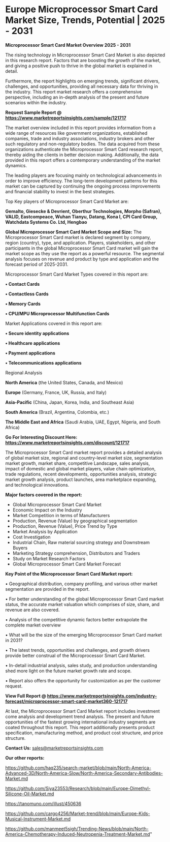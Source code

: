 # Europe Microprocessor Smart Card Market Size, Trends, Potential | 2025 - 2031

<Strong> Microprocessor Smart Card Market Overview 2025 - 2031</strong>

The rising technology in Microprocessor Smart Card Market is also depicted in this research report. Factors that are boosting the growth of the market, and giving a positive push to thrive in the global market is explained in detail.

Furthermore, the report highlights on emerging trends, significant drivers, challenges, and opportunities, providing all necessary data for thriving in the industry. This report market research offers a comprehensive perspective, including an in-depth analysis of the present and future scenarios within the industry.

<strong>Request Sample Report @ <a href=https://www.marketreportsinsights.com/sample/121717>https://www.marketreportsinsights.com/sample/121717</a></strong>

The market overview included in this report provides information from a wide range of resources like government organizations, established companies, trade and industry associations, industry brokers and other such regulatory and non-regulatory bodies. The data acquired from these organizations authenticate the Microprocessor Smart Card research report, thereby aiding the clients in better decision making. Additionally, the data provided in this report offers a contemporary understanding of the market dynamics.

The leading players are focusing mainly on technological advancements in order to improve efficiency. The long-term development patterns for this market can be captured by continuing the ongoing process improvements and financial stability to invest in the best strategies.

Top Key players of Microprocessor Smart Card Market are:

<strong>Gemalto, Giesecke & Devrient, Oberthur Technologies, Morpho (Safran), VALID, Eastcompeace, Wuhan Tianyu, Datang, Kona I, CPI Card Group, Watchdata Systems Co. Ltd, Hengbao</strong>

<strong><b>Global Microprocessor Smart Card Market Scope and Size:</b></strong>
The Microprocessor Smart Card market is declared segment by company, region (country), type, and application. Players, stakeholders, and other participants in the global Microprocessor Smart Card market will gain the market scope as they use the report as a powerful resource. The segmental analysis focuses on revenue and product by type and application and the forecast period of 2025-2031.

Microprocessor Smart Card Market Types covered in this report are:

<strong>• Contact Cards

• Contactless Cards

• Memory Cards

• CPU/MPU Microprocessor Multifunction Cards</strong>

Market Applications covered in this report are:

<strong>• Secure identity applications

• Healthcare applications

• Payment applications

• Telecommunications applications</strong> 

Regional Analysis

<strong>North America</strong> (the United States, Canada, and Mexico)

<strong>Europe</strong> (Germany, France, UK, Russia, and Italy)

<strong>Asia-Pacific</strong> (China, Japan, Korea, India, and Southeast Asia)

<strong>South America</strong> (Brazil, Argentina, Colombia, etc.)

<strong>The Middle East and Africa</strong> (Saudi Arabia, UAE, Egypt, Nigeria, and South Africa)

<strong>Go For Interesting Discount Here: <a href=https://www.marketreportsinsights.com/discount/121717>https://www.marketreportsinsights.com/discount/121717</a></strong>

The Microprocessor Smart Card market report provides a detailed analysis of global market size, regional and country-level market size, segmentation market growth, market share, competitive Landscape, sales analysis, impact of domestic and global market players, value chain optimization, trade regulations, recent developments, opportunities analysis, strategic market growth analysis, product launches, area marketplace expanding, and technological innovations.

<strong><b>Major factors covered in the report:</b></strong>
<ul>
  <li>Global Microprocessor Smart Card Market </li>
  <li>Economic Impact on the Industry</li>
  <li>Market Competition in terms of Manufacturers</li>
  <li>Production, Revenue (Value) by geographical segmentation</li>
  <li>Production, Revenue (Value), Price Trend by Type</li>
  <li>Market Analysis by Application</li>
  <li>Cost Investigation</li>
  <li>Industrial Chain, Raw material sourcing strategy and Downstream Buyers</li>
  <li>Marketing Strategy comprehension, Distributors and Traders</li>
  <li>Study on Market Research Factors</li>
  <li>Global Microprocessor Smart Card Market Forecast</li>
</ul>

<strong><b>Key Point of the Microprocessor Smart Card Market report:</b></strong>

• Geographical distribution, company profiling, and various other market segmentation are provided in the report.

• For better understanding of the global Microprocessor Smart Card market status, the accurate market valuation which comprises of size, share, and revenue are also covered.

• Analysis of the competitive dynamic factors better extrapolate the complete market overview

• What will be the size of the emerging Microprocessor Smart Card market in 2031?

• The latest trends, opportunities and challenges, and growth drivers provide better construal of the Microprocessor Smart Card Market.

• In-detail industrial analysis, sales study, and production understanding shed more light on the future market growth rate and scope.

• Report also offers the opportunity for customization as per the customer request.

<strong><b>View Full Report @ <a href=https://www.marketreportsinsights.com/industry-forecast/microprocessor-smart-card-market360-121717>https://www.marketreportsinsights.com/industry-forecast/microprocessor-smart-card-market360-121717</a></b></strong>


At last, the Microprocessor Smart Card Market report includes investment come analysis and development trend analysis. The present and future opportunities of the fastest growing international industry segments are coated throughout this report. This report additionally presents product specification, manufacturing method, and product cost structure, and price structure.

<strong>Contact Us:</strong>
sales@marketreportsinsights.com

<strong>Our other reports:</strong>

<a href=https://github.com/haq235/search-market/blob/main/North-America-Advanced-3D/North-America-Slow/North-America-Secondary-Antibodies-Market.md>https://github.com/haq235/search-market/blob/main/North-America-Advanced-3D/North-America-Slow/North-America-Secondary-Antibodies-Market.md</a>

<a href=https://github.com/Siya23553/Research/blob/main/Europe-Dimethyl-Silicone-Oil-Market.md>https://github.com/Siya23553/Research/blob/main/Europe-Dimethyl-Silicone-Oil-Market.md</a>

<a href=https://tanomuno.com/illust/450636>https://tanomuno.com/illust/450636</a>

<a href=https://github.com/cargo4256/Market-trend/blob/main/Europe-Kids-Musical-Instrument-Market.md>https://github.com/cargo4256/Market-trend/blob/main/Europe-Kids-Musical-Instrument-Market.md</a>

<a href=https://github.com/manmeet5sigh/Trending-News/blob/main/North-America-Chemotherapy-Induced-Neutropenia-Treatment-Market.md>https://github.com/manmeet5sigh/Trending-News/blob/main/North-America-Chemotherapy-Induced-Neutropenia-Treatment-Market.md</a>"
